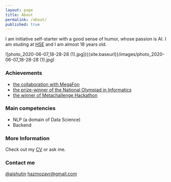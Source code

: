 ```yaml
---
layout: page
title: About
permalink: /about/
published: true
---
```


I am initiative self-starter with a good sense of humor, whose passion is AI. I am studing at [HSE](https://www.hse.ru/en/) and I am almost 18 years old.

![photo_2020-06-07_18-28-28 (1).jpg]({{site.baseurl}}/images/photo_2020-06-07_18-28-28 (1).jpg)


### Achievements

- [the collaboration with MegaFon](/startup/)
- [the prize-winner of the National Olympiad in Informatics](/vseros/)
- [the winner of Metachallenge Hackathon](/metachallenge/)


### Main competencies

- NLP (a domain of Data Science)
- Backend

### More Information

Check out my [CV](https://docs.google.com/document/d/1RjiWwbq-acWeUcXBfCoXmvV7OnjIx_WxhZRbQ7jyXj8/edit?usp=sharing) or ask me.

### Contact me

[@aishutin](https://t.me/aishutin)
[hazmozavr@gmail.com](mailto:email@domain.com)

